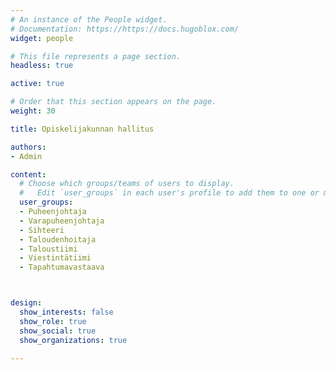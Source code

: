 ```yaml
---
# An instance of the People widget.
# Documentation: https://https://docs.hugoblox.com/
widget: people

# This file represents a page section.
headless: true

active: true

# Order that this section appears on the page.
weight: 30

title: Opiskelijakunnan hallitus

authors:
- Admin

content:
  # Choose which groups/teams of users to display.
  #   Edit `user_groups` in each user's profile to add them to one or more of these groups.
  user_groups:
  - Puheenjohtaja
  - Varapuheenjohtaja
  - Sihteeri
  - Taloudenhoitaja
  - Taloustiimi
  - Viestintätiimi
  - Tapahtumavastaava



design:
  show_interests: false
  show_role: true
  show_social: true
  show_organizations: true

---
```

